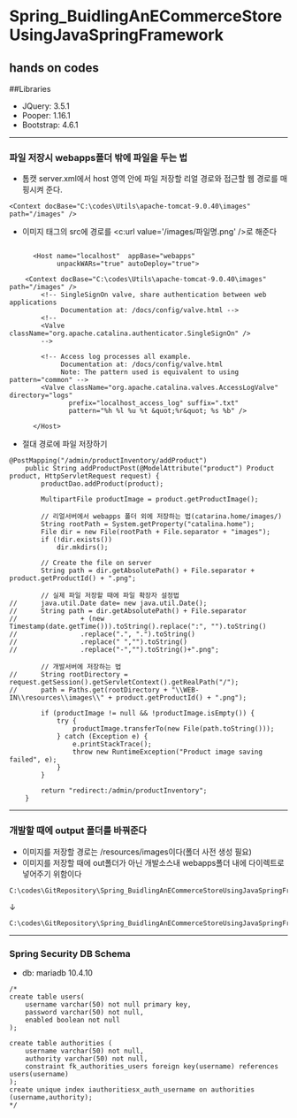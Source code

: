 # Spring_BuidlingAnECommerceStoreUsingJavaSpringFramework
hands on codes
-----------------
##Libraries
- JQuery: 3.5.1
- Pooper: 1.16.1
- Bootstrap: 4.6.1
-------------------------
### 파일 저장시 webapps폴더 밖에 파일을 두는 법
 - 톰캣 server.xml에서 host 영역 안에 파일 저장할 리얼 경로와 접근할 웹 경로를 매핑시켜 준다.
```
<Context docBase="C:\codes\Utils\apache-tomcat-9.0.40\images"  path="/images" />
```
 - 이미지 태그의 src에 경로를 <c:url value='/images/파일명.png' />로 해준다

```

      <Host name="localhost"  appBase="webapps"
            unpackWARs="true" autoDeploy="true">

	<Context docBase="C:\codes\Utils\apache-tomcat-9.0.40\images"  path="/images" />
        <!-- SingleSignOn valve, share authentication between web applications
             Documentation at: /docs/config/valve.html -->
        <!--
        <Valve className="org.apache.catalina.authenticator.SingleSignOn" />
        -->

        <!-- Access log processes all example.
             Documentation at: /docs/config/valve.html
             Note: The pattern used is equivalent to using pattern="common" -->
        <Valve className="org.apache.catalina.valves.AccessLogValve" directory="logs"
               prefix="localhost_access_log" suffix=".txt"
               pattern="%h %l %u %t &quot;%r&quot; %s %b" />

      </Host>
```

 - 절대 경로에 파일 저장하기

```
@PostMapping("/admin/productInventory/addProduct")
    public String addProductPost(@ModelAttribute("product") Product product, HttpServletRequest request) {
        productDao.addProduct(product);

        MultipartFile productImage = product.getProductImage();

        // 리얼서버에서 webapps 폴더 외에 저장하는 법(catarina.home/images/)
        String rootPath = System.getProperty("catalina.home");
        File dir = new File(rootPath + File.separator + "images");
        if (!dir.exists())
            dir.mkdirs();

        // Create the file on server
        String path = dir.getAbsolutePath() + File.separator + product.getProductId() + ".png";

        // 실제 파일 저장할 때에 파일 확장자 설정법
//      java.util.Date date= new java.util.Date();
//      String path = dir.getAbsolutePath() + File.separator
//                + (new Timestamp(date.getTime())).toString().replace(":", "").toString()
//                .replace(".", ".").toString()
//                .replace(" ","").toString()
//                .replace("-","").toString()+".png";

        // 개발서버에 저장하는 법
//      String rootDirectory = request.getSession().getServletContext().getRealPath("/");
//      path = Paths.get(rootDirectory + "\\WEB-IN\\resources\\images\\" + product.getProductId() + ".png");

        if (productImage != null && !productImage.isEmpty()) {
            try {
                productImage.transferTo(new File(path.toString()));
            } catch (Exception e) {
                e.printStackTrace();
                throw new RuntimeException("Product image saving failed", e);
            }
        }

        return "redirect:/admin/productInventory";
    }
```
--------------------------------------
### 개발할 때에 output 폴더를 바꿔준다
 - 이미지를 저장할 경로는 /resources/images이다(폴더 사전 생성 필요)
 - 이미지를 저장할 때에 out폴더가 아닌 개발소스내 webapps폴더 내에 다이렉트로 넣어주기 위함이다

```
C:\codes\GitRepository\Spring_BuidlingAnECommerceStoreUsingJavaSpringFramework\Section02\MusicStore\out\artifacts\MusicStore_war_exploded
```
↓
```
C:\codes\GitRepository\Spring_BuidlingAnECommerceStoreUsingJavaSpringFramework\Section02\MusicStore\src\main\webapp
```

---------------------------------------
### Spring Security DB Schema
 - db: mariadb 10.4.10
```
/*
create table users(
	username varchar(50) not null primary key,
	password varchar(50) not null,
	enabled boolean not null
);

create table authorities (
	username varchar(50) not null,
	authority varchar(50) not null,
	constraint fk_authorities_users foreign key(username) references users(username)
);
create unique index iauthoritiesx_auth_username on authorities (username,authority);
*/

```
